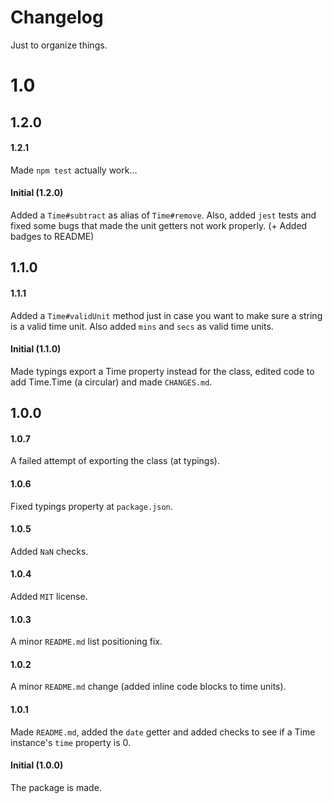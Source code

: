 # Changelog

Just to organize things.

# 1.0
## 1.2.0
#### 1.2.1
Made `npm test` actually work...

#### Initial (1.2.0)
Added a `Time#subtract` as alias of `Time#remove`. Also, added `jest` tests and fixed some bugs that made the unit getters not work properly. (+ Added badges to README)

## 1.1.0
#### 1.1.1
Added a `Time#validUnit` method just in case you want to make sure a string is a valid time unit. Also added `mins` and `secs` as valid time units.

#### Initial (1.1.0)
Made typings export a Time property instead for the class, edited code to add Time.Time (a circular) and made `CHANGES.md`.

## 1.0.0
#### 1.0.7
A failed attempt of exporting the class (at typings).

#### 1.0.6
Fixed typings property at `package.json`.

#### 1.0.5
Added `NaN` checks.

#### 1.0.4
Added `MIT` license.

#### 1.0.3
A minor `README.md` list positioning fix.

#### 1.0.2
A minor `README.md` change (added inline code blocks to time units).

#### 1.0.1
Made `README.md`, added the `date` getter and added checks to see if a Time instance's `time` property is 0.

#### Initial (1.0.0)
The package is made.
